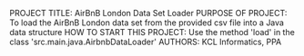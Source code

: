 PROJECT TITLE: AirBnB London Data Set Loader PURPOSE OF PROJECT: 
To load the AirBnB London data set from the provided csv file into a Java data structure HOW TO START THIS PROJECT: Use the method 'load' in the class 'src.main.java.AirbnbDataLoader'
AUTHORS: KCL Informatics, PPA
